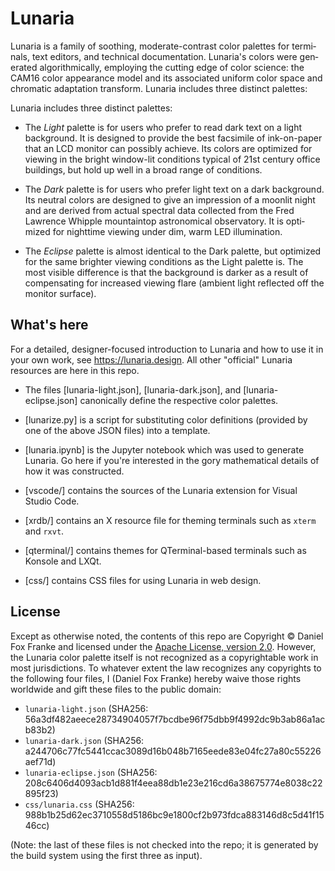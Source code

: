 # Lunaria

Lunaria is a fam­ily of sooth­ing, moderate-​contrast color palettes
for ter­mi­nals, text ed­i­tors, and tech­ni­cal doc­u­men­ta­tion.
Lu­naria's col­ors were gen­er­ated al­go­rith­mi­cally, em­ploy­ing
the cut­ting edge of color sci­ence: the CAM16 color ap­pear­ance
model and its as­so­ci­ated uni­form color space and chro­matic
adap­ta­tion trans­form. Lu­naria in­cludes three dis­tinct
palettes:

Lu­naria in­cludes three dis­tinct palettes:

* The *Light* palette is for users who pre­fer to read dark text on
  a light back­ground. It is de­signed to pro­vide the best
  fac­sim­ile of ink-​on-paper that an LCD mon­i­tor can pos­si­bly
  achieve. Its col­ors are op­ti­mized for view­ing in the bright
  window-​lit con­di­tions typ­i­cal of 21st cen­tury of­fice
  build­ings, but hold up well in a broad range of con­di­tions.

* The *Dark* palette is for users who pre­fer light text on a dark
  back­ground. Its neu­tral col­ors are de­signed to give an
  im­pres­sion of a moon­lit night and are de­rived from ac­tual
  spec­tral data col­lected from the Fred Lawrence Whip­ple
  moun­tain­top as­tro­nom­i­cal ob­ser­va­tory. It is op­ti­mized
  for night­time view­ing under dim, warm LED il­lu­mi­na­tion.

* The *Eclipse* palette is al­most iden­ti­cal to the Dark palette,
  but op­ti­mized for the same brighter view­ing con­di­tions as the
  Light palette is. The most vis­i­ble dif­fer­ence is that the
  back­ground is darker as a re­sult of com­pen­sat­ing for
  in­creased view­ing flare (am­bi­ent light re­flected off the
  mon­i­tor sur­face).

## What's here

For a detailed, designer-focused introduction to Lunaria and how to
use it in your own work, see <https://lunaria.design>. All other
"official" Lunaria resources are here in this repo.

* The files [lunaria-light.json], [lunaria-dark.json], and [lunaria-eclipse.json]
   canonically define the respective color palettes. 

* [lunarize.py] is a script for substituting color definitions
  (provided by one of the above JSON files) into a template.

* [lunaria.ipynb] is the Jupyter notebook which was used to generate
  Lunaria. Go here if you're interested in the gory mathematical
  details of how it was constructed.

* [vscode/] contains the sources of the Lunaria extension for Visual
  Studio Code.

* [xrdb/] contains an X resource file for theming terminals such as
  `xterm` and `rxvt`.

* [qterminal/] contains themes for QTerminal-based terminals such as
  Konsole and LXQt.

* [css/] contains CSS files for using Lunaria in web design.

## License

Except as otherwise noted, the contents of this repo are Copyright ©
Daniel Fox Franke and licensed under the [Apache License, version
2.0](LICENSE). However, the Lunaria color palette itself is not
recognized as a copyrightable work in most jurisdictions. To
whatever extent the law recognizes any copyrights to the following
four files, I (Daniel Fox Franke) hereby waive those rights
worldwide and gift these files to the public domain:

* `lunaria-light.json` (SHA256: 56a3df482aeece28734904057f7bcdbe96f75dbb9f4992dc9b3ab86a1acb83b2)
* `lunaria-dark.json` (SHA256: a244706c77fc5441ccac3089d16b048b7165eede83e04fc27a80c55226aef71d)
* `lunaria-eclipse.json` (SHA256: 208c6406d4093acb1d881f4eea88db1e23e216cd6a38675774e8038c22895f23)
* `css/lunaria.css` (SHA256: 988b1b25d62ec3710558d5186bc9e1800cf2b973fdca883146d8c5d41f1546cc)

(Note: the last of these files is not checked into the repo; it is
generated by the build system using the first three as input).